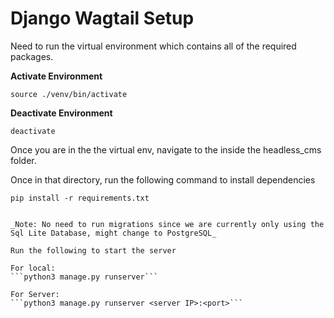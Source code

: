 # Django Wagtail Setup

Need to run the virtual environment which contains all of the required packages.

**Activate Environment**

```source ./venv/bin/activate```

**Deactivate Environment**

```deactivate```

Once you are in the the virtual env, navigate to the inside the headless_cms folder.

Once in that directory, run the following command to install dependencies

```pip install -r requirements.txt```
```python3 -m pip install django-cors-headers

_Note: No need to run migrations since we are currently only using the Sql Lite Database, might change to PostgreSQL_

Run the following to start the server

For local:
```python3 manage.py runserver```

For Server:
```python3 manage.py runserver <server IP>:<port>```
